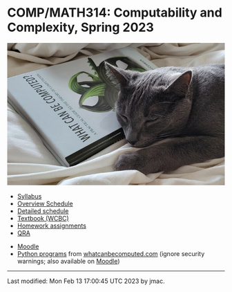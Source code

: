 # COMP/MATH314: Computability and Complexity, Spring 2023

![WCBC with cat](wcbc-cat.jpg)

* [Syllabus](syllabus-1-23-2023.docx)
* [Overview Schedule](schedule-1-23-2023.xlsx)  <!-- &nbsp;&nbsp;&nbsp;<font color="red">UPDATED on 9/18/2022</font> -->
* [Detailed schedule](resources)
* [Textbook (WCBC)](textbook.md)
* [Homework assignments](hw)
* [QRA](qra.md)
<!-- * [Exams](exams.md)&nbsp;&nbsp;&nbsp;<font color="green">UPDATED on 10/3/2022</font> -->
* [Moodle](https://lms.dickinson.edu/course/view.php?id=49026)
* [Python
programs](http://whatcanbecomputed.com/wp-content/uploads/2019/01/wcbc-programs-v1.1.zip)
from [whatcanbecomputed.com](https://whatcanbecomputed.com/) (ignore security warnings; also available on [Moodle](https://lms.dickinson.edu/mod/resource/view.php?id=1167805))


----
Last modified: Mon Feb 13 17:00:45 UTC 2023 by jmac.
